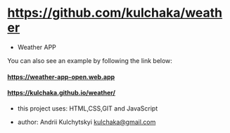 # https://github.com/kulchaka/weather

- Weather APP

You can also see an example by following the link below:

#### https://weather-app-open.web.app

#### https://kulchaka.github.io/weather/

- this project uses: HTML,CSS,GIT and JavaScript

- author: Andrii Kulchytskyi <kulchaka@gmail.com>
